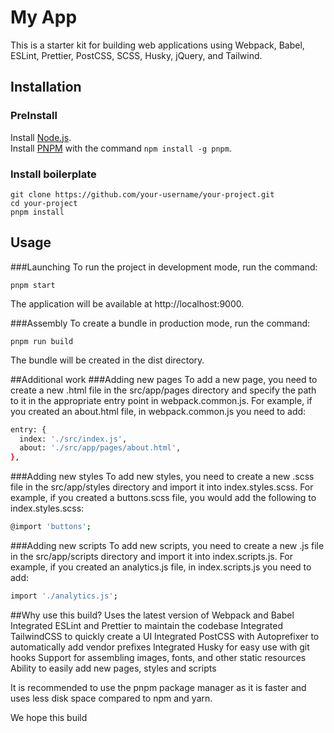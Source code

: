 # My App

This is a starter kit for building web applications using Webpack, Babel, ESLint, Prettier, PostCSS, SCSS, Husky, jQuery, and Tailwind.

## Installation

  ### PreInstall

Install [Node.js](https://nodejs.org/).<br/>
Install [PNPM](https://pnpm.io/) with the command `npm install -g pnpm`.

  ### Install boilerplate

    git clone https://github.com/your-username/your-project.git
    cd your-project
    pnpm install

## Usage
  
  ###Launching
   To run the project in development mode, run the command:

    pnpm start
    
   The application will be available at http://localhost:9000.


  ###Assembly
    To create a bundle in production mode, run the command:

    pnpm run build
   The bundle will be created in the dist directory.

##Additional work
###Adding new pages
To add a new page, you need to create a new .html file in the src/app/pages directory and specify the path to it in the appropriate entry point in webpack.common.js. For example, if you created an about.html file, in webpack.common.js you need to add:
```bash
entry: {
  index: './src/index.js',
  about: './src/app/pages/about.html',
},
```
###Adding new styles
To add new styles, you need to create a new .scss file in the src/app/styles directory and import it into index.styles.scss. For example, if you created a buttons.scss file, you would add the following to index.styles.scss:
```bash
@import 'buttons';
```
###Adding new scripts
To add new scripts, you need to create a new .js file in the src/app/scripts directory and import it into index.scripts.js. For example, if you created an analytics.js file, in index.scripts.js you need to add:
```bash
import './analytics.js';
```

##Why use this build?
Uses the latest version of Webpack and Babel
Integrated ESLint and Prettier to maintain the codebase
Integrated TailwindCSS to quickly create a UI
Integrated PostCSS with Autoprefixer to automatically add vendor prefixes
Integrated Husky for easy use with git hooks
Support for assembling images, fonts, and other static resources
Ability to easily add new pages, styles and scripts

It is recommended to use the pnpm package manager as it is faster and uses less disk space compared to npm and yarn.

We hope this build
